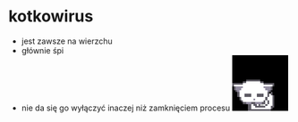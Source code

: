 # kotkowirus
- jest zawsze na wierzchu
- głównie śpi
- nie da się go wyłączyć inaczej niż zamknięciem procesu
![](https://github.com/mosieczek/zabawki/blob/main/pet/img/sleeping_cat.gif)

